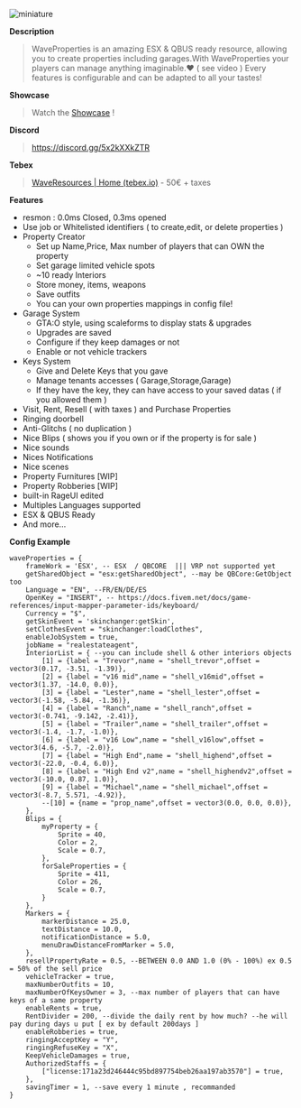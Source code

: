 ![miniature](https://user-images.githubusercontent.com/67419505/147802874-73ac3d84-fa5f-4e83-ade0-04754049aa95.png)

**Description**
> WaveProperties is an amazing ESX & QBUS ready resource, allowing you to create properties including garages.With WaveProperties your players can manage anything imaginable.❤️ ( see video )
> Every features is configurable and can be adapted to all your tastes! 

**Showcase**
> Watch the [Showcase](https://www.youtube.com/watch?v=B_MvXP3gz9w) !

**Discord**
> https://discord.gg/5x2kXXkZTR

**Tebex**
> [WaveResources | Home (tebex.io)](https://waveresources.tebex.io/) - 50€ + taxes

**Features**
* resmon : 0.0ms Closed, 0.3ms opened
* Use job or Whitelisted identifiers ( to create,edit, or delete properties )
* Property Creator
  * Set up Name,Price, Max  number of players that can OWN the property
  * Set garage limited vehicle spots
  * ~10 ready Interiors
  * Store money, items, weapons
  * Save outfits
  * You can your own properties mappings in config file!
* Garage System
  * GTA:O style, using scaleforms to display stats & upgrades
  * Upgrades are saved
  * Configure if they keep damages or not
  * Enable or not vehicle trackers
* Keys System
  * Give and Delete Keys that you gave
  * Manage tenants accesses ( Garage,Storage,Garage)
  * If they have the key, they can have access to your saved datas ( if you allowed them ) 
* Visit, Rent, Resell ( with taxes ) and Purchase Properties 
* Ringing doorbell
* Anti-Glitchs ( no duplication )
* Nice Blips ( shows you if  you own or if the property is for sale )
* Nice sounds
* Nices Notifications
* Nice scenes
* Property  Furnitures [WIP]
* Property Robberies [WIP]
* built-in RageUI edited
* Multiples Languages supported
* ESX & QBUS Ready
* And more...

**Config Example**
```
waveProperties = {
    frameWork = 'ESX', -- ESX  / QBCORE  ||| VRP not supported yet
    getSharedObject = "esx:getSharedObject", --may be QBCore:GetObject too
    Language = "EN", --FR/EN/DE/ES
    OpenKey = "INSERT", -- https://docs.fivem.net/docs/game-references/input-mapper-parameter-ids/keyboard/
    Currency = "$",
    getSkinEvent = 'skinchanger:getSkin',
    setClothesEvent = "skinchanger:loadClothes",
    enableJobSystem = true,
    jobName = "realestateagent",
    InteriorList = { --you can include shell & other interiors objects
        [1] = {label = "Trevor",name = "shell_trevor",offset = vector3(0.17, -3.51, -1.39)},
        [2] = {label = "v16 mid",name = "shell_v16mid",offset = vector3(1.37, -14.0, 0.0)},
        [3] = {label = "Lester",name = "shell_lester",offset = vector3(-1.58, -5.84, -1.36)},
        [4] = {label = "Ranch",name = "shell_ranch",offset = vector3(-0.741, -9.142, -2.41)},
        [5] = {label = "Trailer",name = "shell_trailer",offset = vector3(-1.4, -1.7, -1.0)},
        [6] = {label = "v16 Low",name = "shell_v16low",offset = vector3(4.6, -5.7, -2.0)},
        [7] = {label = "High End",name = "shell_highend",offset = vector3(-22.0, -0.4, 6.0)},
        [8] = {label = "High End v2",name = "shell_highendv2",offset = vector3(-10.0, 0.87, 1.0)},
        [9] = {label = "Michael",name = "shell_michael",offset = vector3(-8.7, 5.571, -4.92)},
        --[10] = {name = "prop_name",offset = vector3(0.0, 0.0, 0.0)},
    },
    Blips = {
        myProperty = {
            Sprite = 40,
            Color = 2,
            Scale = 0.7,
        },
        forSaleProperties = {
            Sprite = 411,
            Color = 26,
            Scale = 0.7,
        }
    },
    Markers = {
        markerDistance = 25.0,
        textDistance = 10.0,
        notificationDistance = 5.0,
        menuDrawDistanceFromMarker = 5.0,
    },
    resellPropertyRate = 0.5, --BETWEEN 0.0 AND 1.0 (0% - 100%) ex 0.5 = 50% of the sell price
    vehicleTracker = true,
    maxNumberOutfits = 10,
    maxNumberOfKeysOwner = 3, --max number of players that can have keys of a same property
    enableRents = true,
    RentDivider = 200, --divide the daily rent by how much? --he will pay during days u put [ ex by default 200days ]
    enableRobberies = true,
    ringingAcceptKey = "Y",
    ringingRefuseKey = "X",
    KeepVehicleDamages = true,
    AuthorizedStaffs = {
        ["license:171a23d246444c95bd897754beb26aa197ab3570"] = true,
    },
    savingTimer = 1, --save every 1 minute , recommanded
}
```
